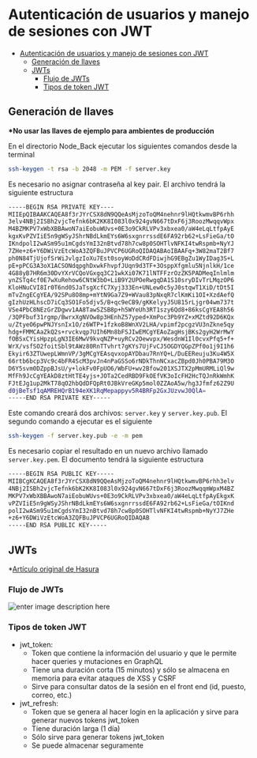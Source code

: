# Autenticación de usuarios y manejo de sesiones con JWT

<!-- @import "[TOC]" {cmd="toc" depthFrom=1 depthTo=6 orderedList=false} -->

<!-- code_chunk_output -->

-   [Autenticación de usuarios y manejo de sesiones con JWT](#autenticación-de-usuarios-y-manejo-de-sesiones-con-jwt)
    -   [Generación de llaves](#generación-de-llaves)
    -   [JWTs](#jwts)
        -   [Flujo de JWTs](#flujo-de-jwts)
        -   [Tipos de token JWT](#tipos-de-token-jwt)

<!-- /code_chunk_output -->

## Generación de llaves

**\*No usar las llaves de ejemplo para ambientes de producción**

En el directorio Node_Back ejecutar los siguientes comandos desde la terminal

```sh
ssh-keygen -t rsa -b 2048 -m PEM -f server.key
```

Es necesario no asignar contraseña al key pair. El archivo tendrá la siguiente estructura

```sh
-----BEGIN RSA PRIVATE KEY----
MIIEpQIBAAKCAQEA8f3rJYrCSX8dN9QQeAsMjzoToQM4nehnr9lHQtkwmvBP6rhh
3elv4NBj2ISBh2vjcTefnk6bK2KK8I083l0x924gvN667tDxF6j3RoozMwqqvWpx
M4BZMKPV7xWbXBBAwoN7aiEobuWUvs+0E3o9CkRLVPv3xbxea0/aW4eLqLtfpAyE
kgxKvPZVIiE5n9gWSyJShrNBdLkmEYs6W6sxgnrrssdE6FA92rb62+LsFieGa/tO
IKndpolI2wASm95u1mCgdsYmI32nBtvd78h7cw8p0SOHTlvNFKI4twRspmb+NyYJ
7ZHe+z6+Y6DWiVzEtcWoA3ZQFBuJPVCP6UGRoQIDAQABAoIBAAFq+3W82maT2Bf7
ph0N84TjUjofSrWiJvlgzIoXu7Est0soyWoDdCRdFDiwjhG9EBgZu1WyIDag3S+L
pE+pPCG3A3oX1ACSONdqpghDxwkFhvpfJUqn9d3TF+3OsppXfgmlu5NjnlkH/1ce
4G88yB7HR6m30DvYXrVCQoVGxgq3C21wkXi07K71lNTFFzrOzZK5PADMeqInlmlm
ynZSTq4cf0E7wXuRehow6CNtW3bO+LiB9Y2UPOeRwgqDA1S10sryDIvTrLMqzOP6
KloHNuCVI8Ir0T6nd0SJaTsgXcfC7Xyj333En+UNLew0c5yJ0stqwT1XiD/tDt5I
mTvZngECgYEA/92SPu8O8mp+mYtN9Ga7Z9+WVau83pNxqR7clKmKi1OI+XzdAefQ
gIzhUzHLhscD7iCq3SO1Fo5djv5/B+qc9eCB9/gKKelyyJ5U815rLjgr04wm737t
VSe4PbC8NEzGrZDgwv1AA8TawSZSB8p+h5WYeUh3RT1szy6Qd8+86ksCgYEA8h56
/3QPFbuf31rgmp/BwrxXgNVOw8p3HEnhZ57yped+XmPoc3Pb9YZ+xMZtd92D6KQx
u/ZtyeO6pwPNJYsnIx1O/z6WTP+1fzkoB8WnXV2LHA/vpimf2pcgzVU3nZkne5qy
hdg+FMMCAaZkQ2s+rvckvqp7UIh6Mn8bFSJIwEMCgYEAoZagHsjBKs2gyH2WrMwY
fOBSxCYisHpzpLgN3IE6MwV9kvqNZP+uyRCv2Oewvpx/WesdnW1Il0cvxPfq5+f+
WrX/vsfSO2foitSbl9tAWz80RnTTvhrt7gKYs7UjFvCJ5OGDYQGpZPf0o1j9I1h6
Ekyir63ZTUwepLWmnVP/3gMCgYEAsqvxopAYDbau7RnYQ+L/DuEEReuju3Ku4W5X
66rtb6bcp3Vc9c4bFR4ScM3pvJn4nPaGSSo6rNDkThnNCxacZBpd0Jh0PBA79M3O
D6Y5svm0DZppBJsU/y+lokFv0FpUO6/WbFU+wv2Bfow201XSJTX2pMmURMLiQl9w
MfFh9JcCgYEAkD8ztHtTE4yjs+JOTa2CedRBD9FkOEfVK3oIcFH2HcTQJnRkWmhK
FJtEJg1up2MkT78qO2hbQdDFQpRt0JBkVreGKp5mol0ZZAoA5w/hg3Jfmfz62Z9U
d0jBeTsf1qAMREHQrB194eXK1RqMepappyv5R4BRFp2GxJUzvwJ0QlA=
-----END RSA PRIVATE KEY-----
```

Este comando creará dos archivos: `server.key` y `server.key.pub`. El segundo comando a ejecutar es el siguiente

```sh
ssh-keygen -f server.key.pub -e -m pem
```

Es necesario copiar el resultado en un nuevo archivo llamado `server.key.pem`. El documento tendrá la siguiente estructura

```sh
-----BEGIN RSA PUBLIC KEY-----
MIIBCgKCAQEA8f3rJYrCSX8dN9QQeAsMjzoToQM4nehnr9lHQtkwmvBP6rhh3elv
4NBj2ISBh2vjcTefnk6bK2KK8I083l0x924gvN667tDxF6j3RoozMwqqmWpxM4BZ
MKPV7xWbXBBAwoN7aiEobuWUvs+0E3o9CkRLVPv3xbxea0/aW4eLqLtfpAyEkgxK
vPZVIiE5n9gWSyJShrNBdLkmEYs6W6sxgnrrssdE6FA92rb62+LsFieGa/tOIKnd
polI2wASm95u1mCgdsYmI32nBtvd78h7cw8p0SOHTlvNFKI4twRspmb+NyYJ7ZHe
+z6+Y6DWiVzEtcWoA3ZQFBuJPVCP6UGRoQIDAQAB
-----END RSA PUBLIC KEY-----
```

## JWTs

\*[Artículo original de Hasura](https://hasura.io/blog/best-practices-of-using-jwt-with-graphql/)

### Flujo de JWTs

![enter image description here](https://hasura.io/blog/content/images/2019/09/Screen-Shot-2019-09-06-at-11.46.03.png)

### Tipos de token JWT

-   jwt_token:
    -   Token que contiene la información del usuario y que le permite hacer queries y mutaciones en GraphQL
    -   Tiene una duración corta (15 minutos) y sólo se almacena en memoria para evitar ataques de XSS y CSRF
    -   Sirve para consultar datos de la sesión en el front end (id, puesto, correo, etc.)
-   jwt_refresh:
    -   Token que se genera al hacer login en la aplicación y sirve para generar nuevos tokens jwt_token
    -   Tiene duración larga (1 día)
    -   Sólo sirve para generar tokens jwt_token
    -   Se puede almacenar seguramente
